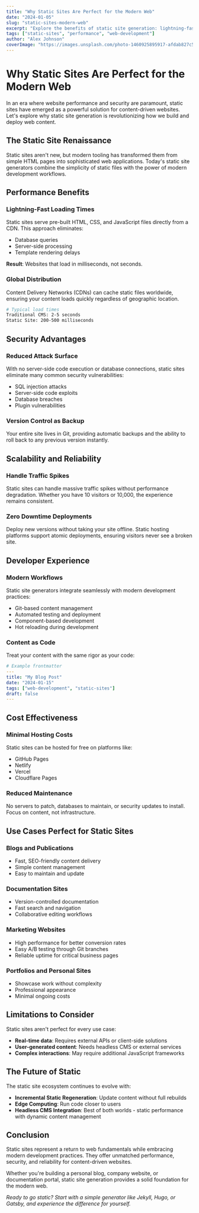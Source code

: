 ```yaml
---
title: "Why Static Sites Are Perfect for the Modern Web"
date: "2024-01-05"
slug: "static-sites-modern-web"
excerpt: "Explore the benefits of static site generation: lightning-fast performance, rock-solid security, and incredible scalability."
tags: ["static-sites", "performance", "web-development"]
author: "Alex Johnson"
coverImage: "https://images.unsplash.com/photo-1460925895917-afdab827c52f?w=800"
---
```


# Why Static Sites Are Perfect for the Modern Web

In an era where website performance and security are paramount, static sites have emerged as a powerful solution for content-driven websites. Let's explore why static site generation is revolutionizing how we build and deploy web content.

## The Static Site Renaissance

Static sites aren't new, but modern tooling has transformed them from simple HTML pages into sophisticated web applications. Today's static site generators combine the simplicity of static files with the power of modern development workflows.

## Performance Benefits

### Lightning-Fast Loading Times

Static sites serve pre-built HTML, CSS, and JavaScript files directly from a CDN. This approach eliminates:

- Database queries
- Server-side processing
- Template rendering delays

**Result**: Websites that load in milliseconds, not seconds.

### Global Distribution

Content Delivery Networks (CDNs) can cache static files worldwide, ensuring your content loads quickly regardless of geographic location.

```bash
# Typical load times
Traditional CMS: 2-5 seconds
Static Site: 200-500 milliseconds
```

## Security Advantages

### Reduced Attack Surface

With no server-side code execution or database connections, static sites eliminate many common security vulnerabilities:

- SQL injection attacks
- Server-side code exploits
- Database breaches
- Plugin vulnerabilities

### Version Control as Backup

Your entire site lives in Git, providing automatic backups and the ability to roll back to any previous version instantly.

## Scalability and Reliability

### Handle Traffic Spikes

Static sites can handle massive traffic spikes without performance degradation. Whether you have 10 visitors or 10,000, the experience remains consistent.

### Zero Downtime Deployments

Deploy new versions without taking your site offline. Static hosting platforms support atomic deployments, ensuring visitors never see a broken site.

## Developer Experience

### Modern Workflows

Static site generators integrate seamlessly with modern development practices:

- Git-based content management
- Automated testing and deployment
- Component-based development
- Hot reloading during development

### Content as Code

Treat your content with the same rigor as your code:

```yaml
# Example frontmatter
---
title: "My Blog Post"
date: "2024-01-15"
tags: ["web-development", "static-sites"]
draft: false
---
```

## Cost Effectiveness

### Minimal Hosting Costs

Static sites can be hosted for free on platforms like:

- GitHub Pages
- Netlify
- Vercel
- Cloudflare Pages

### Reduced Maintenance

No servers to patch, databases to maintain, or security updates to install. Focus on content, not infrastructure.

## Use Cases Perfect for Static Sites

### Blogs and Publications
- Fast, SEO-friendly content delivery
- Simple content management
- Easy to maintain and update

### Documentation Sites
- Version-controlled documentation
- Fast search and navigation
- Collaborative editing workflows

### Marketing Websites
- High performance for better conversion rates
- Easy A/B testing through Git branches
- Reliable uptime for critical business pages

### Portfolios and Personal Sites
- Showcase work without complexity
- Professional appearance
- Minimal ongoing costs

## Limitations to Consider

Static sites aren't perfect for every use case:

- **Real-time data**: Requires external APIs or client-side solutions
- **User-generated content**: Needs headless CMS or external services
- **Complex interactions**: May require additional JavaScript frameworks

## The Future of Static

The static site ecosystem continues to evolve with:

- **Incremental Static Regeneration**: Update content without full rebuilds
- **Edge Computing**: Run code closer to users
- **Headless CMS Integration**: Best of both worlds - static performance with dynamic content management

## Conclusion

Static sites represent a return to web fundamentals while embracing modern development practices. They offer unmatched performance, security, and reliability for content-driven websites.

Whether you're building a personal blog, company website, or documentation portal, static site generation provides a solid foundation for the modern web.

*Ready to go static? Start with a simple generator like Jekyll, Hugo, or Gatsby, and experience the difference for yourself.*